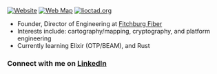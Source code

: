 [![Website](https://img.shields.io/badge/WEBSITE-DCHR.HOST-brightgreen?style=for-the-badge)][website]
[![Web Map](https://img.shields.io/badge/BROWSE-MAPS-brightgreen?style=for-the-badge)](https://dchr.host/map)
[![lioctad.org](https://img.shields.io/badge/PLAY-OCTAD-brightgreen?style=for-the-badge)](https://lioctad.org)

- Founder, Director of Engineering at [Fitchburg Fiber](https://fbfiber.net)
- Interests include: cartography/mapping, cryptography, and platform engineering
- Currently learning Elixir (OTP/BEAM), and Rust

### Connect with me on [LinkedIn][linkedin]  

[website]: https://dchr.host
[linkedin]: https://www.linkedin.com/in/dchr
